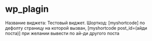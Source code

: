 # wp_plagin
Название виджета: Тестовый виджет.
Шорткод: [myshortcode] по дефолту страницу на которой вызван,
[myshortcode post_id=(айди поста)] при желании вывести по ай-ди другого поста
